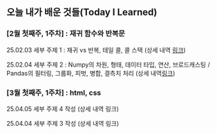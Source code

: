 ## 오늘 내가 배운 것들(Today I Learned)

### [2월 첫째주, 1주차] : 재귀 함수와 반복문 

25.02.03 세부 주제 1 : 재귀 vs 반복, 테일 콜, 콜 스택 (상세 내역 [링크](2월/2025-02-03.md))  

25.02.04 세부 주제 2 : Numpy의 차원, 형태, 데이터 타입, 연산, 브로드캐스팅 / 
Pandas의 필터링, 그룹화, 피벗, 병합, 결측치 처리 (상세 내역[링크](2월/2025-02-04.md))

### [3월 첫째주, 1주차] : html, css

25.04.05 세부 주제 4 작성 (상세 내역 링크)

25.04.04 세부 주제 3 작성 (상세 내역 링크)
